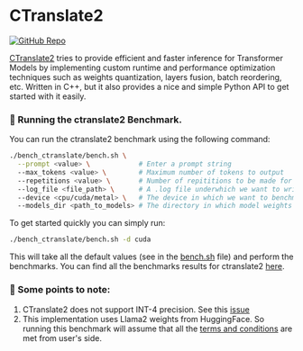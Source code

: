 # CTranslate2

[![GitHub Repo](https://img.shields.io/badge/github-%23121011.svg?style=for-the-badge&logo=github&logoColor=white)](https://github.com/OpenNMT/CTranslate2) &nbsp;

[CTranslate2](https://github.com/OpenNMT/CTranslate2) tries to provide efficient and faster inference for Transformer Models by implementing custom runtime and performance optimization techniques such as weights quantization, layers fusion, batch reordering, etc. Written in C++, but it also provides a nice and simple Python API to get started with it easily.

### 🚀 Running the ctranslate2 Benchmark.

You can run the ctranslate2 benchmark using the following command:

```bash
./bench_ctranslate/bench.sh \
  --prompt <value> \            # Enter a prompt string
  --max_tokens <value> \        # Maximum number of tokens to output
  --repetitions <value> \       # Number of repititions to be made for the prompt.
  --log_file <file_path> \      # A .log file underwhich we want to write the results.
  --device <cpu/cuda/metal> \   # The device in which we want to benchmark.
  --models_dir <path_to_models> # The directory in which model weights are present
```

To get started quickly you can simply run:

```bash
./bench_ctranslate/bench.sh -d cuda
```
This will take all the default values (see in the [bench.sh](/bench_ctranslate/bench.sh) file) and perform the benchmarks. You can find all the benchmarks results for ctranslate2 [here](/docs/llama2.md).


### 👀 Some points to note:

1. CTranslate2 does not support INT-4 precision. See this [issue](https://github.com/OpenNMT/CTranslate2/issues/1104)
2. This implementation uses Llama2 weights from HuggingFace. So running this benchmark will assume that all the [terms and conditions](https://huggingface.co/meta-llama/Llama-2-7b) are met from user's side.
